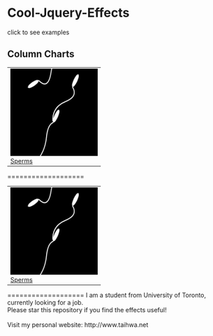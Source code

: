 Cool-Jquery-Effects
===================
click to see examples
<h2>Column Charts</h2>
<table style="width:100%">
<tr>
  <td>
  <a href="http://htmlpreview.github.io/?https://github.com/sth0728/Cool-Jquery-Effects/blob/master/clustered_column/clustered_column_sample.html">
  <img src="images/sperm.jpg" alt="Smiley face" width="200" height="200"><br>
  Sperms
  </a>
  </td>
</tr>
</table>
===================
<table style="width:100%">
<tr>
  <td>
  <a href="http://htmlpreview.github.io/?https://github.com/sth0728/Cool-Juqery-Effects/blob/master/sperms/sperms_sample.html">
  <img src="images/sperm.jpg" alt="Smiley face" width="200" height="200"><br>
  Sperms
  </a>
  </td>
</tr>
</table>
===================
I am a student from University of Toronto, currently looking for a job.<br>
Please star this repository if you find the effects useful!<br><br>
Visit my personal website: http://www.taihwa.net
